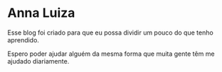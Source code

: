 # Anna Luiza

Esse blog foi criado para que eu possa dividir um pouco do que tenho aprendido.

Espero poder ajudar alguém da mesma forma que muita gente têm me ajudado diariamente.